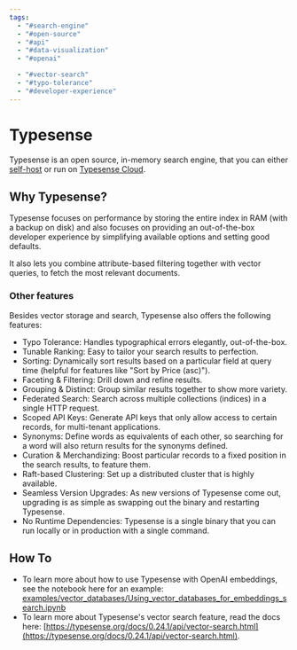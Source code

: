 ```yaml
---
tags:
  - "#search-engine"
  - "#open-source"
  - "#api"
  - "#data-visualization"
  - "#openai"

  - "#vector-search"
  - "#typo-tolerance"
  - "#developer-experience"
---
```

# Typesense

Typesense is an open source, in-memory search engine, that you can either [self-host](https://typesense.org/docs/guide/install-typesense.html#option-2-local-machine-self-hosting) or run on [Typesense Cloud](https://cloud.typesense.org/).

## Why Typesense?

Typesense focuses on performance by storing the entire index in RAM (with a backup on disk) and also focuses on providing an out-of-the-box developer experience by simplifying available options and setting good defaults. 

It also lets you combine attribute-based filtering together with vector queries, to fetch the most relevant documents.

### Other features

Besides vector storage and search, Typesense also offers the following features:

- Typo Tolerance: Handles typographical errors elegantly, out-of-the-box.
- Tunable Ranking: Easy to tailor your search results to perfection.
- Sorting: Dynamically sort results based on a particular field at query time (helpful for features like "Sort by Price (asc)").
- Faceting & Filtering: Drill down and refine results.
- Grouping & Distinct: Group similar results together to show more variety.
- Federated Search: Search across multiple collections (indices) in a single HTTP request.
- Scoped API Keys: Generate API keys that only allow access to certain records, for multi-tenant applications.
- Synonyms: Define words as equivalents of each other, so searching for a word will also return results for the synonyms defined.
- Curation & Merchandizing: Boost particular records to a fixed position in the search results, to feature them.
- Raft-based Clustering: Set up a distributed cluster that is highly available.
- Seamless Version Upgrades: As new versions of Typesense come out, upgrading is as simple as swapping out the binary and restarting Typesense.
- No Runtime Dependencies: Typesense is a single binary that you can run locally or in production with a single command.

## How To

- To learn more about how to use Typesense with OpenAI embeddings, see the notebook here for an example: [examples/vector_databases/Using_vector_databases_for_embeddings_search.ipynb](/examples/vector_databases/Using_vector_databases_for_embeddings_search.ipynb)
- To learn more about Typesense's vector search feature, read the docs here: [https://typesense.org/docs/0.24.1/api/vector-search.html](https://typesense.org/docs/0.24.1/api/vector-search.html).
